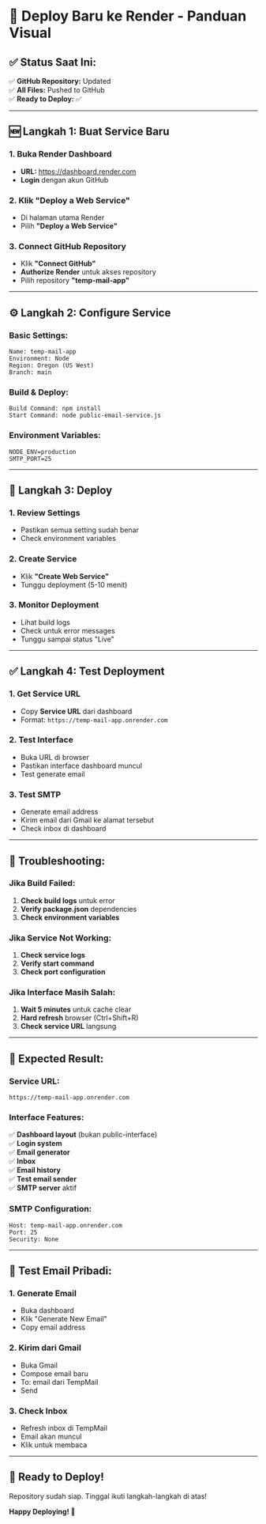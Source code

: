 # 🚀 Deploy Baru ke Render - Panduan Visual

## ✅ **Status Saat Ini:**
✅ **GitHub Repository:** Updated  
✅ **All Files:** Pushed to GitHub  
✅ **Ready to Deploy:** ✅  

---

## 🆕 **Langkah 1: Buat Service Baru**

### **1. Buka Render Dashboard**
- **URL:** https://dashboard.render.com
- **Login** dengan akun GitHub

### **2. Klik "Deploy a Web Service"**
- Di halaman utama Render
- Pilih **"Deploy a Web Service"**

### **3. Connect GitHub Repository**
- Klik **"Connect GitHub"**
- **Authorize Render** untuk akses repository
- Pilih repository **"temp-mail-app"**

---

## ⚙️ **Langkah 2: Configure Service**

### **Basic Settings:**
```
Name: temp-mail-app
Environment: Node
Region: Oregon (US West)
Branch: main
```

### **Build & Deploy:**
```
Build Command: npm install
Start Command: node public-email-service.js
```

### **Environment Variables:**
```
NODE_ENV=production
SMTP_PORT=25
```

---

## 🚀 **Langkah 3: Deploy**

### **1. Review Settings**
- Pastikan semua setting sudah benar
- Check environment variables

### **2. Create Service**
- Klik **"Create Web Service"**
- Tunggu deployment (5-10 menit)

### **3. Monitor Deployment**
- Lihat build logs
- Check untuk error messages
- Tunggu sampai status "Live"

---

## ✅ **Langkah 4: Test Deployment**

### **1. Get Service URL**
- Copy **Service URL** dari dashboard
- Format: `https://temp-mail-app.onrender.com`

### **2. Test Interface**
- Buka URL di browser
- Pastikan interface dashboard muncul
- Test generate email

### **3. Test SMTP**
- Generate email address
- Kirim email dari Gmail ke alamat tersebut
- Check inbox di dashboard

---

## 🔧 **Troubleshooting:**

### **Jika Build Failed:**
1. **Check build logs** untuk error
2. **Verify package.json** dependencies
3. **Check environment variables**

### **Jika Service Not Working:**
1. **Check service logs**
2. **Verify start command**
3. **Check port configuration**

### **Jika Interface Masih Salah:**
1. **Wait 5 minutes** untuk cache clear
2. **Hard refresh** browser (Ctrl+Shift+R)
3. **Check service URL** langsung

---

## 📧 **Expected Result:**

### **Service URL:**
```
https://temp-mail-app.onrender.com
```

### **Interface Features:**
✅ **Dashboard layout** (bukan public-interface)  
✅ **Login system**  
✅ **Email generator**  
✅ **Inbox**  
✅ **Email history**  
✅ **Test email sender**  
✅ **SMTP server** aktif  

### **SMTP Configuration:**
```
Host: temp-mail-app.onrender.com
Port: 25
Security: None
```

---

## 🎯 **Test Email Pribadi:**

### **1. Generate Email**
- Buka dashboard
- Klik "Generate New Email"
- Copy email address

### **2. Kirim dari Gmail**
- Buka Gmail
- Compose email baru
- To: email dari TempMail
- Send

### **3. Check Inbox**
- Refresh inbox di TempMail
- Email akan muncul
- Klik untuk membaca

---

## 🚀 **Ready to Deploy!**

Repository sudah siap. Tinggal ikuti langkah-langkah di atas!

**Happy Deploying! 🎉**

